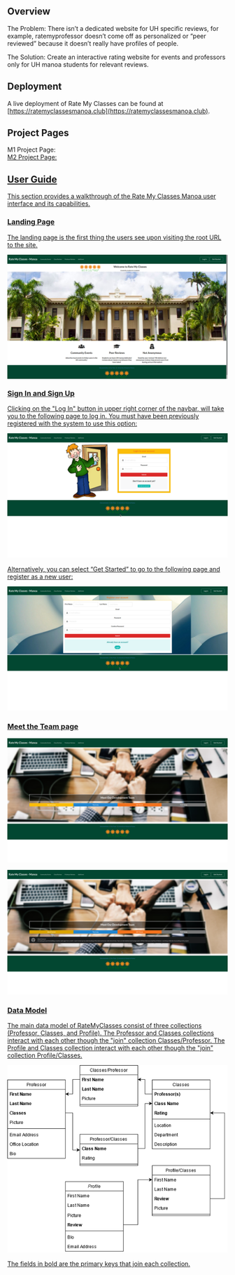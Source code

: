 ## Overview
The Problem: There isn’t a dedicated website for UH specific reviews, for example, ratemyprofessor doesn’t come off as personalized or “peer reviewed” because it doesn’t really have profiles of people.

The Solution: Create an interactive rating website for events and professors only for UH manoa students for relevant reviews.

## Deployment
A live deployment of Rate My Classes can be found at [https://ratemyclassesmanoa.club](https://ratemyclassesmanoa.club).

## Project Pages 
M1 Project Page: <a href="https://github.com/Rate-My-Classes-Manoa/rate-my-classes/projects/1"/><br>
M2 Project Page: <a href="https://github.com/Rate-My-Classes-Manoa/rate-my-classes/projects/2"/>

## User Guide
This section provides a walkthrough of the Rate My Classes Manoa user interface and its capabilities.

### Landing Page
The landing page is the first thing the users see upon visiting the root URL to the site.

<img style="display: block; margin-left: auto; margin-right: auto" src="doc/landing.png" alt="screenshot of the landing page">

### Sign In and Sign Up

Clicking on the "Log In" button in upper right corner of the navbar, will take you to the following page to log in. You must have been previously registered with the system to use this option:

<p align="center">
    <img src="doc/sign-in.png" alt="screenshot of the sign in page"><br>
</p>

Alternatively, you can select “Get Started” to go to the following page and register as a new user:

<p align="center">
    <img src="doc/sign-up.png" alt="screenshot of the sign up page">
</p>

### Meet the Team page

<p align="center">
    <img src="doc/dev-team.png" alt="screenshot of meet the team page"><br>
</p>

<p align="center">
    <img src="doc/dev-team-click.png" alt="screenshot of clicking on a team member button"><br>
</p>

### Data Model

The main data model of RateMyClasses consist of three collections (Professor, Classes, and Profile). The Professor and Classes collections interact with each other though the "join" collection Classes/Professor. The Profile and Classes collection interact with each other though the "join" collection Profile/Classes.


<p align="center">
    <img src="doc/RateMyClassesDiagram.png" alt="RateMyClasses Diagram">
</p>

The fields in bold are the primary keys that join each collection.
<!--

### Mockup Page Ideas
A user would create a profile using their UH manoa emails to post reviews for certain classes/professors they’ve taken. Users do not need to login to view the reviews however.

For the community board, where people can post upcoming local events, they do not need to login to post events.  

Some of these pages include:

1) Landing page (information about the site). <br>
2) Community event page (lets people post events w/o logging in). <br>
3) Class review page (login required to post). <br>
4) Professor review page (login required to post). <br>
5) Sign in/Sign up page. <br>
6) Admin page.

### Use Case Ideas
The completed page might not need to implement all the above pages, but the end should be:

1) Upon opening website, shows the information, review page, community events and login. <br>
2) User able to sign in or create an account. <br>
3) Admin able to login and edit posts. 

### Beyond the Basics
Some more advanced ideas include:

1) Searching in each page via search bar or alphabetical lists. <br>
2) Starred ratings as opposed to numeric ratings for classes and professors. <br>
3) Users able to flag reviews for the admin to delete. <br>
4) Like reviews.

-->
